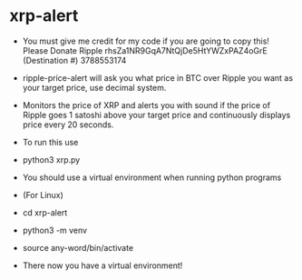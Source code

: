 # xrp-alert
* You must give me credit for my code if you are going to copy this! Please Donate Ripple rhsZa1NR9GqA7NtQjDe5HtYWZxPAZ4oGrE (Destination #) 3788553174

* ripple-price-alert will ask you what price in BTC over Ripple you want as your target price, use decimal system.
* Monitors the price of XRP and alerts you with sound if the price of Ripple goes 1 satoshi above your target price and continuously displays price every 20 seconds.
* To run this use 
* python3 xrp.py

* You should use a virtual environment when running python programs
* (For Linux)
* cd xrp-alert
* python3 -m venv <any-word>
* source any-word/bin/activate
  
* There now you have a virtual environment!  

